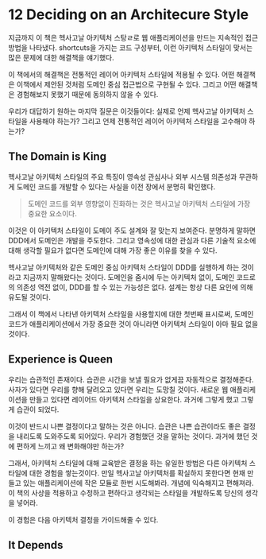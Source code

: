 # 12 Deciding on an Architecure Style

지금까지 이 책은 헥사고날 아키텍처 스탕ㄹ로 웹 애플리케이션을 만드는 지속적인 접근방법을 나타냈다. shortcuts을 가지는 코드 구성부터, 이런 아키텍처 스타일이 맞서는 많은 문제에 대한 해결책을 얘기했다.

이 책에서의 해결책은 전통적인 레이어 아키텍처 스타일에 적용될 수 있다. 어떤 해결책은 이책에서 제안된 것처럼 도메인 중심 접근법으로 구현될 수 있다. 그리고 어떤 해결책은 경험해보지 못했기 때문에 동의하지 않을 수 있다.

우리가 대답하기 원하는 마지막 질문은 이것들이다: 실제로 언제 헥사고날 아키텍처 스타일을 사용해야 하는가? 그리고 언제 전통적인 레이어 아키텍처 스타일을 고수해야 하는가?



## The Domain is King

헥사고날 아키텍처 스타일의 주요 특징이 영속성 관심사나 외부 시스템 의존성과 무관하게 도메인 코드를 개발할 수 있다는 사실을 이전 장에서 분명히 확인했다.

> 도메인 코드를 외부 영향없이 진화하는 것은 헥사고날 아키텍처 스타일에 가장 중요한 요소이다.

이것은 이 아키텍처 스타일이 도메이 주도 설계와 잘 맞는지 보여준다. 분명하게 말하면 DDD에서 도메인은 개발을 주도한다. 그리고 영속성에 대한 관심과 다른 기술적 요소에 대해 생각할 필요가 없다면 도메인에 대해 가장 좋은 이유를 찾을 수 있다.

헥사고날 아키텍처와 같은 도메인 중심 아키텍처 스타일이 DDD를 실행하게 하는 것이라고 지금까지 말해왔다는 것이다. 도메인을 줌시에 두는 아키텍처 없이, 도메인 코드로의 의존성 역전 없이, DDD를 할 수 있는 가능성은 없다. 설계는 항상 다른 요인에 의해 유도될 것이다.

그래서 이 책에서 나타낸 아키텍처 스타일을 사용할지에 대한 첫번째 표시로써, 도메인 코드가 애플리케이션에서 가장 중요한 것이 아니라면 아키텍처 스타일이 아마 필요 없을 것이다.



## Experience is Queen

우리는 습관적인 존재이다. 습관은 시간을 보낼 필요가 없게끔 자동적으로 결정해준다. 사자가 있다면 우리를 향해 달려오고 있다면 우리는 도망칠 것이다. 새로운 웹 애플리케이션을 만들고 있다면 레이어드 아키텍처 스타일을 상요한다. 과거에 그렇게 했고 그렇게 습관이 되었다.

이것이 반드시 나쁜 결정이다고 말하는 것은 아니다. 습관은 나쁜 습관이라도 좋은 결정을 내리도록 도와주도록 되어있다. 우리가 경험했던 것을 말하는 것이다. 과거에 했던 것에 편하게 느끼고 왜 변화해야만 하는가?

그래서, 아키텍처 스타일에 대해 교육받은 결정을 하는 유일한 방법은 다른 아키텍처 스타일에 대한 경험을 쌓는것이다. 만일 헥사고날 아키텍처를 확실하지 못한다면 현재 만들고 있는 애플리케이션에 작은 모듈로 한번 시도해봐라. 개념에 익숙해지고 편해져라. 이 책의 사상을 적용하고 수정하고 편하다고 생각되는 스타일을 개발하도록 당신의 생각을 넣어라.

이 경험은 다음 아키텍처 결정을 가이드해줄 수 있다.



## It Depends

